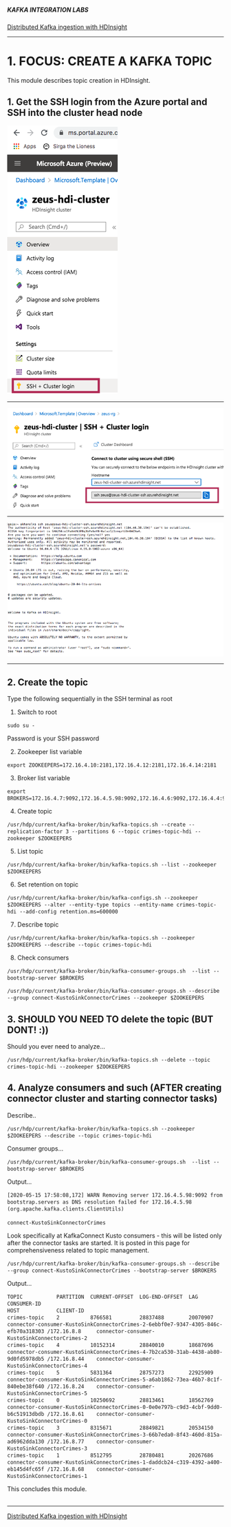 ##### KAFKA INTEGRATION LABS

[Distributed Kafka ingestion with HDInsight](README.md)
<hr>


# 1. FOCUS: CREATE A KAFKA TOPIC

This module describes topic creation in HDInsight.

## 1. Get the SSH login from the Azure portal and SSH into the cluster head node

![HDI-37](../images/HDI-37.png)
<br><hr>

![HDI-38](../images/HDI-38.png)
<br><hr>

![HDI-39](../images/HDI-39.png)
<br><hr>


## 2. Create the topic
Type the following sequentially in the SSH terminal as root

1.  Switch to root
```
sudo su -
```
Password is your SSH password

2.  Zookeeper list variable
```
export ZOOKEEPERS=172.16.4.10:2181,172.16.4.12:2181,172.16.4.14:2181
```

3. Broker list variable
```
export BROKERS=172.16.4.7:9092,172.16.4.5.98:9092,172.16.4.6:9092,172.16.4.4:9092
```

4. Create topic
```
/usr/hdp/current/kafka-broker/bin/kafka-topics.sh --create --replication-factor 3 --partitions 6 --topic crimes-topic-hdi --zookeeper $ZOOKEEPERS 
```

5. List topic
```
/usr/hdp/current/kafka-broker/bin/kafka-topics.sh --list --zookeeper $ZOOKEEPERS
```

6. Set retention on topic

```
/usr/hdp/current/kafka-broker/bin/kafka-configs.sh --zookeeper $ZOOKEEPERS --alter --entity-type topics --entity-name crimes-topic-hdi --add-config retention.ms=600000
```

7. Describe topic
```
/usr/hdp/current/kafka-broker/bin/kafka-topics.sh --zookeeper $ZOOKEEPERS --describe --topic crimes-topic-hdi
```

8. Check consumers
```
/usr/hdp/current/kafka-broker/bin/kafka-consumer-groups.sh  --list --bootstrap-server $BROKERS
```

```
/usr/hdp/current/kafka-broker/bin/kafka-consumer-groups.sh --describe --group connect-KustoSinkConnectorCrimes --zookeeper $ZOOKEEPERS 
```

## 3. SHOULD YOU NEED TO delete the topic (BUT DONT! :))
Should you ever need to analyze...
```
/usr/hdp/current/kafka-broker/bin/kafka-topics.sh --delete --topic crimes-topic-hdi --zookeeper $ZOOKEEPERS
```

## 4. Analyze consumers and such (AFTER creating connector cluster and starting connector tasks)
Describe..
```
/usr/hdp/current/kafka-broker/bin/kafka-topics.sh --zookeeper $ZOOKEEPERS --describe --topic crimes-topic-hdi

```
Consumer groups...

```
/usr/hdp/current/kafka-broker/bin/kafka-consumer-groups.sh  --list --bootstrap-server $BROKERS
```
Output...
```
[2020-05-15 17:58:08,172] WARN Removing server 172.16.4.5.98:9092 from bootstrap.servers as DNS resolution failed for 172.16.4.5.98 (org.apache.kafka.clients.ClientUtils)

connect-KustoSinkConnectorCrimes
```

Look specifically at KafkaConnect Kusto consumers - this will be listed only after the connector tasks are started.  It is posted in this page for comprehensiveness related to topic management.
```
/usr/hdp/current/kafka-broker/bin/kafka-consumer-groups.sh --describe --group connect-KustoSinkConnectorCrimes --bootstrap-server $BROKERS
```

Output...
```
TOPIC           PARTITION  CURRENT-OFFSET  LOG-END-OFFSET  LAG             CONSUMER-ID                                                                        HOST            CLIENT-ID
crimes-topic    2          8766581         28837488        20070907        connector-consumer-KustoSinkConnectorCrimes-2-6ebbf0e7-9347-4305-846c-efb70a318303 /172.16.8.8     connector-consumer-KustoSinkConnectorCrimes-2
crimes-topic    4          10152314        28840010        18687696        connector-consumer-KustoSinkConnectorCrimes-4-7b2ca530-31ab-4438-ab80-9d0fd5978db5 /172.16.8.44    connector-consumer-KustoSinkConnectorCrimes-4
crimes-topic    5          5831364         28757273        22925909        connector-consumer-KustoSinkConnectorCrimes-5-a6ab1862-73ea-46b7-8c1f-840ebe38f640 /172.16.8.24    connector-consumer-KustoSinkConnectorCrimes-5
crimes-topic    0          10250692        28813461        18562769        connector-consumer-KustoSinkConnectorCrimes-0-0e0e797b-c9d3-4cbf-9dd0-b6c51913dbdb /172.16.8.61    connector-consumer-KustoSinkConnectorCrimes-0
crimes-topic    3          8315671         28849821        20534150        connector-consumer-KustoSinkConnectorCrimes-3-66b7eda0-8f43-460d-815a-ad6962dda130 /172.16.8.77    connector-consumer-KustoSinkConnectorCrimes-3
crimes-topic    1          8512795         28780481        20267686        connector-consumer-KustoSinkConnectorCrimes-1-daddcb24-c319-4392-a400-eb145d4fc65f /172.16.8.68    connector-consumer-KustoSinkConnectorCrimes-1

```

This concludes this module.<br><br>
<hr>

[Distributed Kafka ingestion with HDInsight](README.md)


